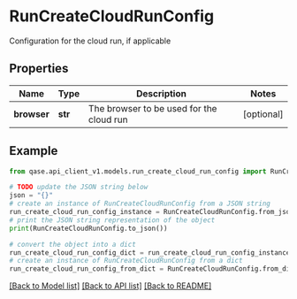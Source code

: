 # RunCreateCloudRunConfig

Configuration for the cloud run, if applicable

## Properties

Name | Type | Description | Notes
------------ | ------------- | ------------- | -------------
**browser** | **str** | The browser to be used for the cloud run | [optional] 

## Example

```python
from qase.api_client_v1.models.run_create_cloud_run_config import RunCreateCloudRunConfig

# TODO update the JSON string below
json = "{}"
# create an instance of RunCreateCloudRunConfig from a JSON string
run_create_cloud_run_config_instance = RunCreateCloudRunConfig.from_json(json)
# print the JSON string representation of the object
print(RunCreateCloudRunConfig.to_json())

# convert the object into a dict
run_create_cloud_run_config_dict = run_create_cloud_run_config_instance.to_dict()
# create an instance of RunCreateCloudRunConfig from a dict
run_create_cloud_run_config_from_dict = RunCreateCloudRunConfig.from_dict(run_create_cloud_run_config_dict)
```
[[Back to Model list]](../README.md#documentation-for-models) [[Back to API list]](../README.md#documentation-for-api-endpoints) [[Back to README]](../README.md)


